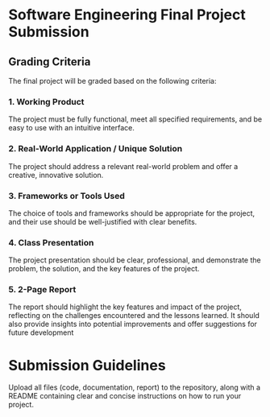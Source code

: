 # **Software Engineering Final Project Submission**

## **Grading Criteria**
  The final project will be graded based on the following criteria:
  
### 1. Working Product
  The project must be fully functional, meet all specified requirements, and be easy to use with an intuitive interface.
  
### 2. Real-World Application / Unique Solution
  The project should address a relevant real-world problem and offer a creative, innovative solution.
  
### 3. Frameworks or Tools Used
  The choice of tools and frameworks should be appropriate for the project, and their use should be well-justified with clear benefits.
  
### 4. Class Presentation
  The project presentation should be clear, professional, and demonstrate the problem, the solution, and the key features of the project.

### 5. 2-Page Report
The report should highlight the key features and impact of the project, reflecting on the challenges encountered and the lessons learned. 
It should also provide insights into potential improvements and offer suggestions for future development

# **Submission Guidelines**
Upload all files (code, documentation, report) to the repository, along with a README containing clear and concise instructions on how to run your project.
